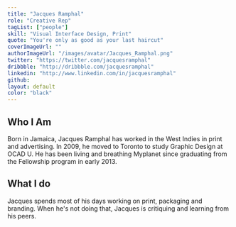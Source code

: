 ```yaml
---
title: "Jacques Ramphal"
role: "Creative Rep"
tagList: ["people"]
skill: "Visual Interface Design, Print"
quote: "You're only as good as your last haircut"
coverImageUrl: ""
authorImageUrl: "/images/avatar/Jacques_Ramphal.png"
twitter: "https://twitter.com/jacquesramphal"
dribbble: "http://dribbble.com/jacquesramphal"
linkedin: "http://www.linkedin.com/in/jacquesramphal"
github:
layout: default
color: "black"
---
```


## Who I Am

Born in Jamaica, Jacques Ramphal has worked in the West Indies in print and advertising. In 2009, he moved to Toronto to study Graphic Design at OCAD U. He has been living and breathing Myplanet since graduating from the Fellowship program in early 2013.

## What I do

Jacques spends most of his days working on print, packaging and branding. When he's not doing that, Jacques is critiquing and learning from his peers.
